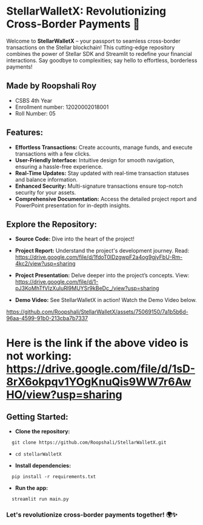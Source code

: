 # StellarWalletX: Revolutionizing Cross-Border Payments 🚀
Welcome to **StellarWalletX** – your passport to seamless cross-border transactions on the Stellar blockchain! This cutting-edge repository combines the power of Stellar SDK and Streamlit to redefine your financial interactions. Say goodbye to complexities; say hello to effortless, borderless payments!

## Made by Roopshali Roy
* CSBS 4th Year
* Enrollment number: 12020002018001
* Roll Number: 05

## Features:
* **Effortless Transactions:** Create accounts, manage funds, and execute transactions with a few clicks.
* __User-Friendly Interface:__ Intuitive design for smooth navigation, ensuring a hassle-free experience.
* **Real-Time Updates:** Stay updated with real-time transaction statuses and balance information.
* **Enhanced Security:** Multi-signature transactions ensure top-notch security for your assets.
* __Comprehensive Documentation:__ Access the detailed project report and PowerPoint presentation for in-depth insights.
## Explore the Repository:
* **Source Code:** Dive into the heart of the project!
* **Project Report:** Understand the project's development journey. Read: https://drive.google.com/file/d/1fdoT0IDzgwpF2a4og9gjyFbU-Rm-4kc2/view?usp=sharing
* **Project Presentation:** Delve deeper into the project’s concepts. View: https://drive.google.com/file/d/1-pJ3KoMhTfVIzXuIuRl9MUYSr9kBeDc_/view?usp=sharing
  
* **Demo Video:** See StellarWalletX in action! Watch the Demo Video below.


https://github.com/Roopshali/StellarWalletX/assets/75069150/7a1b5b6d-96aa-4599-91b0-213cba7b7337


# Here is the link if the above video is not working: https://drive.google.com/file/d/1sD-8rX6okpqv1YOgKnuQis9WW7r6AwHO/view?usp=sharing

## Getting Started:
* **Clone the repository:**
```
  git clone https://github.com/Roopshali/StellarWalletX.git
```
* ```
  cd stellarWalletX
  ```
* **Install dependencies:**
```
  pip install -r requirements.txt
```
* **Run the app:**
```
  streamlit run main.py
```


### Let's revolutionize cross-border payments together! 🌍✨





